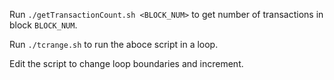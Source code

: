 Run ```./getTransactionCount.sh <BLOCK_NUM>``` to get number of transactions in block ```BLOCK_NUM```.

Run ```./tcrange.sh``` to run the aboce script in a loop.

Edit the script to change loop boundaries and increment.